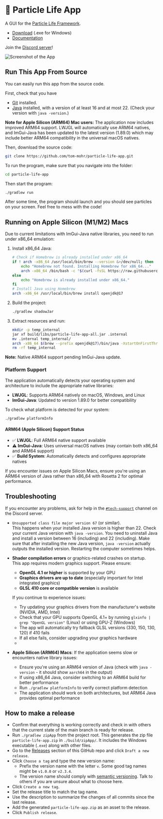 # 🦠 Particle Life App

A GUI for the [Particle Life Framework](https://github.com/tom-mohr/particle-life).

- [Download](https://particle-life.com) (.exe for Windows)
- [Documentation](https://particle-life.com/docs)

Join the [Discord server](https://discord.gg/Fd64AhKzMD)!

![Screenshot of the App](./readme_assets/app_demo.png)

## Run This App From Source

You can easily run this app from the source code.

First, check that you have

- [Git](https://git-scm.com/downloads) installed.
- [Java](https://jdk.java.net/19/) installed, with a version of at least 16 and at most 22. (Check your version with `java -version`.)

**Note for Apple Silicon (ARM64) Mac users:** The application now includes improved ARM64 support. LWJGL will automatically use ARM64 natives, and ImGui-Java has been updated to the latest version (1.89.0) which may include better ARM64 compatibility in the universal macOS natives.

Then, download the source code:
```bash
git clone https://github.com/tom-mohr/particle-life-app.git
```

To run the program, make sure that you navigate into the folder:
```bash
cd particle-life-app
```

Then start the program:
```bash
./gradlew run
```

After some time, the program should launch and you should see particles on your screen.
Feel free to mess with the code!

## Running on Apple Silicon (M1/M2) Macs

Due to current limitations with ImGui-Java native libraries, you need to run under x86_64 emulation:

1. Install x86_64 Java:
   ```bash
   # Check if Homebrew is already installed under x86_64
   if ! arch -x86_64 /usr/local/bin/brew --version &>/dev/null; then
       echo "Homebrew not found. Installing Homebrew for x86_64..."
       arch -x86_64 /bin/bash -c "$(curl -fsSL https://raw.githubusercontent.com/Homebrew/install/HEAD/install.sh)"
   else
       echo "Homebrew is already installed under x86_64."
   fi
   # Install Java using Homebrew
   arch -x86_64 /usr/local/bin/brew install openjdk@17
   ```
2. Build the project:
   ```bash
   ./gradlew shadowJar
   ```
3. Extract resources and run:
   ```bash
   mkdir -p temp_internal
   jar xf build/libs/particle-life-app-all.jar .internal
   mv .internal temp_internal/
   arch -x86_64 $(brew --prefix openjdk@17)/bin/java -XstartOnFirstThread -Djava.io.tmpdir=temp_internal -jar build/libs/particle-life-app-all.jar
   rm -rf temp_internal
   ```

**Note:** Native ARM64 support pending ImGui-Java update.

### Platform Support

The application automatically detects your operating system and architecture to include the appropriate native libraries:

- **LWJGL**: Supports ARM64 natively on macOS, Windows, and Linux
- **ImGui-Java**: Updated to version 1.89.0 for better compatibility

To check what platform is detected for your system:
```bash
./gradlew platformInfo
```

#### ARM64 (Apple Silicon) Support Status

- ✅ **LWJGL**: Full ARM64 native support available
- ⚠️ **ImGui-Java**: Uses universal macOS natives (may contain both x86_64 and ARM64 support)
- ✅ **Build System**: Automatically detects and configures appropriate natives

If you encounter issues on Apple Silicon Macs, ensure you're using an ARM64 version of Java rather than x86_64 with Rosetta 2 for optimal performance.

## Troubleshooting

If you encounter any problems, ask for help in the [`#tech-support`](https://discord.gg/EVG8XnCn3U) channel on the Discord server.

* `Unsupported class file major version 67` (or similar).<br>
  This happens when your installed Java version is higher than 22.
  Check your current Java version with `java -version`.  You need to uninstall Java and install a version between 16 (including) and 22 (including).
  Make sure that after installing the new Java version, `java -version` actually outputs the installed version.
  Restarting the computer sometimes helps.

* **Shader compilation errors** or graphics-related crashes on startup.<br>
  This app requires modern graphics support. Please ensure:
  - **OpenGL 4.1 or higher** is supported by your GPU
  - **Graphics drivers are up to date** (especially important for Intel integrated graphics)
  - **GLSL 410 core or compatible version** is available
  
  If you continue to experience issues:
  - Try updating your graphics drivers from the manufacturer's website (NVIDIA, AMD, Intel)
  - Check that your GPU supports OpenGL 4.1+ by running `glxinfo | grep "OpenGL version"` (Linux) or using GPU-Z (Windows)
  - The app will automatically try fallback GLSL versions (330, 150, 130, 120) if 410 fails
  - If all else fails, consider upgrading your graphics hardware
  - 
* **Apple Silicon (ARM64) Macs**: If the application seems slow or encounters native library issues:
  - Ensure you're using an ARM64 version of Java (check with `java -version` - it should show `aarch64` in the output)
  - If using x86_64 Java, consider switching to an ARM64 build for better performance
  - Run `./gradlew platformInfo` to verify correct platform detection
  - The application should work on both architectures, but ARM64 Java provides optimal performance

## How to make a release

- Confirm that everything is working correctly and check in with others that the current state of the main branch is ready for release.
- Run `./gradlew zipApp` from the project root.
  This generates the zip file `particle-life-app.zip` in `./build/zipApp/`. It includes the Windows executable (`.exe`) along with other files.
- Go to the [Releases](https://github.com/tom-mohr/particle-life-app/releases) section of this GitHub repo and click `Draft a new release`.
- Click `Choose a tag` and type the new version name:
  - Prefix the version name with the letter `v`. Some good tag names might be `v1.0.0` or `v2.3.4`.
  - The version name should comply with [semantic versioning](https://semver.org/). Talk to others if you are unsure about what to choose here.
- Click `Create a new tag`.
- Set the release title to match the tag name.
- Use the description to summarize the changes of all commits since the last release.
- Add the generated `particle-life-app.zip` as an asset to the release.
- Click `Publish release`.
